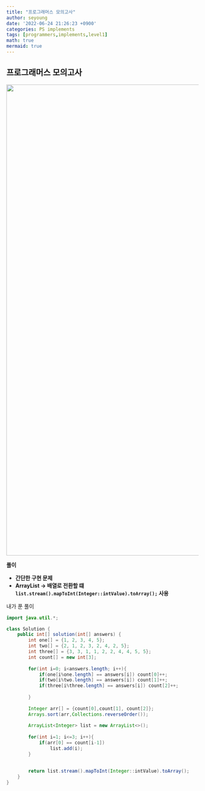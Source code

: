 ```yaml
---
title: "프로그래머스 모의고사"
author: seyoung
date: '2022-06-24 21:26:23 +0900'
categories: PS implements
tags: [programmers,implements,level1]
math: true
mermaid: true
---
```



## 프로그래머스 모의고사


<img width="1230" alt="" src="https://user-images.githubusercontent.com/54762273/175535542-a3baa435-dded-4d81-91e8-a1b6ca661042.PNG">




**풀이**

 - **간단한 구현 문제**
 - **ArrayList -> 배열로 전환할 떄 `list.stream().mapToInt(Integer::intValue).toArray();` 사용**
 
 
내가 푼 풀이 

```java
import java.util.*;

class Solution {
    public int[] solution(int[] answers) {
        int one[] = {1, 2, 3, 4, 5};
        int two[] = {2, 1, 2, 3, 2, 4, 2, 5};
        int three[] = {3, 3, 1, 1, 2, 2, 4, 4, 5, 5};
        int count[] = new int[3];
        
        for(int i=0; i<answers.length; i++){
            if(one[i%one.length] == answers[i]) count[0]++;
            if(two[i%two.length] == answers[i]) count[1]++;
            if(three[i%three.length] == answers[i]) count[2]++;
            
        }
    
        Integer arr[] = {count[0],count[1], count[2]};
        Arrays.sort(arr,Collections.reverseOrder());
        
        ArrayList<Integer> list = new ArrayList<>();
        
        for(int i=1; i<=3; i++){
            if(arr[0] == count[i-1])
                list.add(i);
        }
        
    
        return list.stream().mapToInt(Integer::intValue).toArray();
    }
}
```


